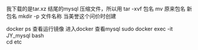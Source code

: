 我下载的是tar.xz 结尾的mysql 压缩文件，所以用 tar -xvf 包名
mv 原来包名 新包名
mkdir -p  文件名称  当美誉这个问价时创建

docker ps 查看运行镜像
进入docker 查看mysql
sudo docker exec -it JY_mysql bash  
cd etc 
